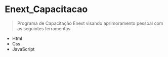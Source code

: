 # Enext_Capacitacao

>Programa de Capacitação Enext visando aprimoramento pessoal com as seguintes ferramentas

- Html
- Css
- JavaScript





